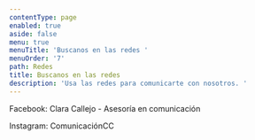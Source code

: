 ```yaml
---
contentType: page
enabled: true
aside: false
menu: true
menuTitle: 'Buscanos en las redes '
menuOrder: '7'
path: Redes
title: Buscanos en las redes
description: 'Usa las redes para comunicarte con nosotros. '
---
```

Facebook: Clara Callejo - Asesoría en comunicación 

Instagram: ComunicaciónCC
